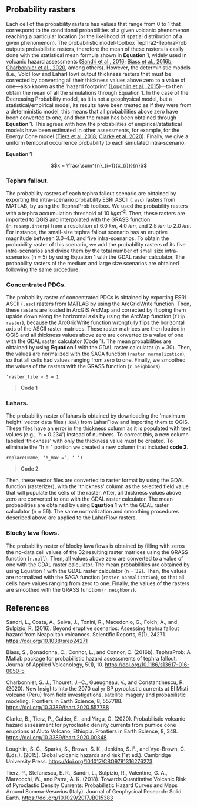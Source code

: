 ## Probability rasters

Each cell of the probability rasters has values that range from 0 to 1 that correspond to the conditional probabilities of a given volcanic phenomenon reaching a particular location (or the likelihood of spatial distribution of a given phenomenon). The probabilistic model-toolbox Tephra2-TephraProb outputs probabilistic rasters, therefore the mean of these rasters is easily done with the statistical mean formula shown in **Equation 1**, widely used in volcanic hazard assessments ([Sandri et al., 2016](https://doi.org/10.1038/srep24271); [Biass et al., 2016b](https://doi.org/10.1186/s13617-016-0050-5); [Charbonnier et al., 2020](https://doi.org/10.3389/feart.2020.557788
), among others). However, the deterministic models (i.e., VolcFlow and LaharFlow) output thickness rasters that must be corrected by converting all their thickness values above zero to a value of one—also known as the ‘hazard footprint’ ([Loughlin et al., 2015](https://doi.org/10.1017/CBO9781316276273))—to then obtain the mean of all the simulations through Equation 1. In the case of the Decreasing Probability model, as it is not a geophysical model, but a statistical/empirical model, its results have been treated as if they were from a deterministic model, this means that all probabilities above zero have been converted to one, and then the mean has been obtained through **Equation 1**. This agrees with how the probabilities of empirical/statistical models have been estimated in other assessments, for example, for the Energy Cone model ([Tierz et al. 2018](https://doi.org/10.1029/2017JB015383); [Clarke et al. 2020](https://doi.org/10.3389/feart.2020.00348)). Finally, we give a uniform temporal occurrence probability to each simulated intra-scenario.

**Equation 1**

$$x = \frac{\sum^{n}_{i=1}{x_{i}}}{n}$$

### Tephra fallout. 

The probability rasters of each tephra fallout scenario are obtained by exporting the intra-scenario probability ESRI ASCII (`.asc`) rasters from MATLAB, by using the TephraProb toolbox. We used the probability rasters with a tephra accumulation threshold of 10 $kg m^{–2}$. Then, these rasters are imported to QGIS and interpolated with the GRASS function (`r.resamp.interp`) from a resolution of 6.0 $km$, 4.0 $km$, and 2.5 $km$ to 2.0 $km$. For instance, the small-size tephra fallout scenario has an eruptive magnitude between 3.0–4.0, and five intra-scenarios. To obtain the probability raster of this scenario, we add the probability rasters of its five intra-scenarios and divide them by the total number of small size intra-scenarios (n = 5) by using Equation 1 with the GDAL raster calculator. The probability rasters of the medium and large size scenarios are obtained following the same procedure.


### Concentrated PDCs. 

The probability raster of concentrated PDCs is obtained by exporting ESRI ASCII (`.asc`) rasters from MATLAB by using the ArcGridWrite function. Then, these rasters are loaded in ArcGIS ArcMap and corrected by flipping them upside down along the horizontal axis by using the ArcMap function (`flip raster`), because the ArcGridWrite function wrongfully flips the horizontal axis of the ASCII raster matrices. These raster matrices are then loaded in QGIS and all thickness values above zero are converted to a value of one with the GDAL raster calculator (Code 1). The mean probabilities are obtained by using **Equation 1** with the GDAL raster calculator (n = 30). Then, the values are normalized with the SAGA function (`raster normalization`), so that all cells had values ranging from zero to one. Finally, we smoothed the values of the rasters with the GRASS function (`r.neighbors`).

```
'raster_file'> 0 = 1   
```

> **Code 1**

### Lahars. 

The probability raster of lahars is obtained by downloading the 'maximum height' vector data files (`.kml`) from LaharFlow and importing them to QGIS. These files have an error in the thickness column as it is populated with text values (e.g., ‘h = 0.234’) instead of numbers. To correct this, a new column labeled ‘thickness’ with only the thickness value must be created. To eliminate the "h = " portion we created a new column that included **code 2**.

```
replace(Name, ‘h_max =’, ‘ ‘)
```

> **Code 2**

Then, these vector files are converted to raster format by using the GDAL function (rasterizer), with the 'thickness' column as the selected field value that will populate the cells of the raster. After, all thickness values above zero are converted to one with the GDAL raster calculator. The mean probabilities are obtained by using **Equation 1** with the GDAL raster calculator (n = 56). The same normalization and smoothing procedures described above are applied to the LaharFlow rasters.

### Blocky lava flows. 

The probability raster of blocky lava flows is obtained by filling with zeros the no-data cell values of the 32 resulting raster matrices using the GRASS function (`r.null`). Then, all values above zero are converted to a value of one with the GDAL raster calculator. The mean probabilities are obtained by using  Equation 1 with the GDAL raster calculator (n = 32). Then, the values are normalized with the SAGA function (`raster normalization`), so that all cells have values ranging from zero to one. Finally, the values of the rasters are smoothed with the GRASS function (`r.neighbors`).

## References 

Sandri, L., Costa, A., Selva, J., Tonini, R., Macedonio, G., Folch, A., and Sulpizio, R. (2016). Beyond eruptive scenarios: Assessing tephra fallout hazard from Neapolitan volcanoes. Scientific Reports, 6(1), 24271. https://doi.org/10.1038/srep24271

Biass, S., Bonadonna, C., Connor, L., and Connor, C. (2016b). TephraProb: A Matlab package for probabilistic hazard assessments of tephra fallout. Journal of Applied Volcanology, 5(1), 10. https://doi.org/10.1186/s13617-016-0050-5

Charbonnier, S. J., Thouret, J.–C., Gueugneau, V., and Constantinescu, R. (2020). New Insights Into the 2070 cal yr BP pyroclastic currents at El Misti volcano (Peru) from field investigations, satellite imagery and probabilistic modeling. Frontiers in Earth Science, 8, 557788. https://doi.org/10.3389/feart.2020.557788

Clarke, B., Tierz, P., Calder, E., and Yirgu, G. (2020). Probabilistic volcanic hazard assessment for pyroclastic density currents from pumice cone eruptions at Aluto Volcano, Ethiopia. Frontiers in Earth Science, 8, 348. https://doi.org/10.3389/feart.2020.00348

Loughlin, S. C., Sparks, S., Brown, S. K., Jenkins, S. F., and Vye-Brown, C. (Eds.). (2015). Global volcanic hazards and risk (1st ed.). Cambridge University Press. https://doi.org/10.1017/CBO9781316276273

Tierz, P., Stefanescu, E. R., Sandri, L., Sulpizio, R., Valentine, G. A., Marzocchi, W., and Patra, A. K. (2018). Towards Quantitative Volcanic Risk of Pyroclastic Density Currents: Probabilistic Hazard Curves and Maps Around Somma-Vesuvius (Italy). Journal of Geophysical Research: Solid Earth. https://doi.org/10.1029/2017JB015383
